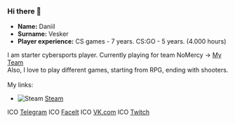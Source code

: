 ### Hi there 👋

* **Name:** Daniil
* **Surname:** Vesker
* **Player experience:** CS games - 7 years. CS:GO - 5 years. (4.000 hours) 

I am starter cybersports player. Currently playing for team NoMercy -> [My Team](https://www.faceit.com/ru/teams/306a6ec3-3564-4f0e-b24f-6020f95172bd)<br>
Also, I love to play different games, starting from RPG, ending with shooters. <br>
<br>
My links:
* <img alt="Steam" src="https://bit.ly/3EjecuY" /> [Steam](https://steamcommunity.com/id/v3sker/)

ICO [Telegram](https://t.me/v3sker/)
ICO [FaceIt](https://www.faceit.com/ru/players/v3skerrrrr)
ICO [VK.com](https://vk.com/antexp/)
ICO [Twitch](https://twitch.tv/v3skerxd/)

<!--**vespukeker/vespukeker** is a ✨ _special_ ✨ repository because its `README.md` (this file) appears on your GitHub profile.--!>



